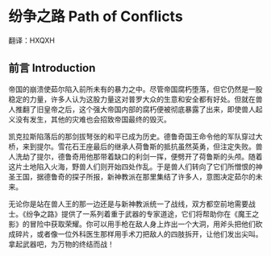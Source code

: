 # **纷争之路 Path of Conflicts**

翻译：HXQXH

## 前言 Introduction

帝国的崩溃使茹尔陷入前所未有的暴力之中。尽管帝国腐朽堕落，但它仍然是一股稳定的力量，许多人认为这股力量这对普罗大众的生意和安全都有好处。但就在兽人推翻了旧皇帝之后，这个强大帝国内部的腐朽便被彻底暴露了出来，即使兽人起义没有发生，其他的灾难也会招致帝国最终的毁灭。

凯克拉斯陷落后的那剑拔弩张的和平已成为历史。德鲁奇国王命令他的军队穿过大桥，来到提尔。雪花石王座最后的继承人荷鲁斯的抵抗虽然英勇，但注定失败。兽人洗劫了提尔，德鲁奇用他那带着缺口的利剑一挥，便劈开了荷鲁斯的头颅。随着这片土地陷入火海，野兽人们则开始四处作乱。于是兽人们转向了它们所憎恨的神圣王国，据德鲁奇的探子所报，新神教派在那里集结了许多人，意图决定茹尔的未来。

无论你是站在兽人王的那一边还是与新神教派统一了战线，双方都空前地需要战士。《纷争之路》提供了一系列着重于武器的专家道途，它们将帮助你在《魔王之影》的冒险中获取荣耀。你可以用手枪在敌人身上炸出一个大洞，用斧头把他们砍成碎片，或者像一位外科医生那样用手术刀把敌人的四肢拆开，让他们发出尖叫。拿起武器吧，为万物的终结而战！
